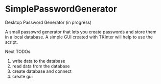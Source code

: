 # SimplePasswordGenerator
Desktop Password Generator (in progress)

A small passowrd generator that lets you create passwords and store them in a local database. 
A simple GUI created with TKInter will help to use the script.

Next TODOs
1) write data to the database
2) read data from the database
3) create database and connect
4) create gui
